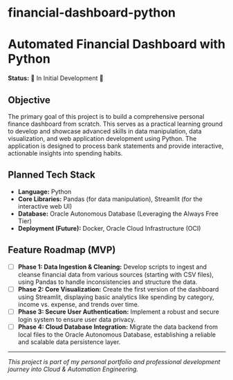 # financial-dashboard-python
# Automated Financial Dashboard with Python

**Status:** 🚧 In Initial Development 🚧

## Objective
The primary goal of this project is to build a comprehensive personal finance dashboard from scratch. This serves as a practical learning ground to develop and showcase advanced skills in data manipulation, data visualization, and web application development using Python. The application is designed to process bank statements and provide interactive, actionable insights into spending habits.

## Planned Tech Stack
* **Language:** Python
* **Core Libraries:** Pandas (for data manipulation), Streamlit (for the interactive web UI)
* **Database:** Oracle Autonomous Database (Leveraging the Always Free Tier)
* **Deployment (Future):** Docker, Oracle Cloud Infrastructure (OCI)

## Feature Roadmap (MVP)
-   [ ] **Phase 1: Data Ingestion & Cleaning:** Develop scripts to ingest and cleanse financial data from various sources (starting with CSV files), using Pandas to handle inconsistencies and structure the data.
-   [ ] **Phase 2: Core Visualization:** Create the first version of the dashboard using Streamlit, displaying basic analytics like spending by category, income vs. expense, and trends over time.
-   [ ] **Phase 3: Secure User Authentication:** Implement a robust and secure login system to ensure user data privacy.
-   [ ] **Phase 4: Cloud Database Integration:** Migrate the data backend from local files to the Oracle Autonomous Database, establishing a reliable and scalable data persistence layer.

---
*This project is part of my personal portfolio and professional development journey into Cloud & Automation Engineering.*
